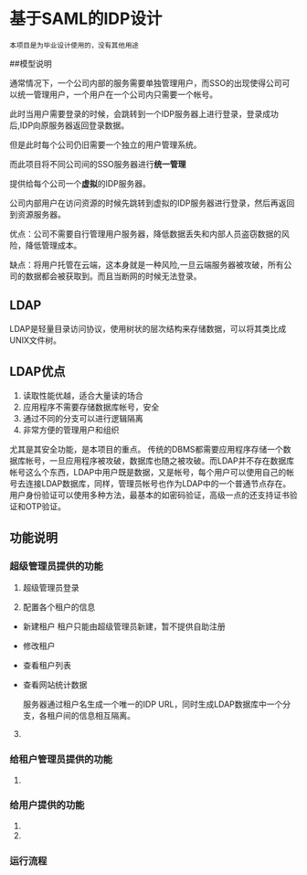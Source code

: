 # 基于SAML的IDP设计

	本项目是为毕业设计使用的，没有其他用途

##模型说明

通常情况下，一个公司内部的服务需要单独管理用户，而SSO的出现使得公司可以统一管理用户，一个用户在一个公司内只需要一个帐号。

此时当用户需要登录的时候，会跳转到一个IDP服务器上进行登录，登录成功后,IDP向原服务器返回登录数据。

但是此时每个公司仍旧需要一个独立的用户管理系统。

而此项目将不同公司间的SSO服务器进行**统一管理**

提供给每个公司一个**虚拟**的IDP服务器。

公司内部用户在访问资源的时候先跳转到虚拟的IDP服务器进行登录，然后再返回到资源服务器。

优点：公司不需要自行管理用户服务器，降低数据丢失和内部人员盗窃数据的风险，降低管理成本。

缺点：将用户托管在云端，这本身就是一种风险,一旦云端服务器被攻破，所有公司的数据都会被获取到。而且当断网的时候无法登录。

## LDAP

LDAP是轻量目录访问协议，使用树状的层次结构来存储数据，可以将其类比成UNIX文件树。

## LDAP优点

1. 读取性能优越，适合大量读的场合
2. 应用程序不需要存储数据库帐号，安全
3. 通过不同的分支可以进行逻辑隔离
4. 非常方便的管理用户和组织

尤其是其安全功能，是本项目的重点。
传统的DBMS都需要应用程序存储一个数据库帐号，一旦应用程序被攻破，数据库也随之被攻破。而LDAP并不存在数据库帐号这么个东西，LDAP中用户既是数据，又是帐号，每个用户可以使用自己的帐号去连接LDAP数据库，同样，管理员帐号也作为LDAP中的一个普通节点存在。
用户身份验证可以使用多种方法，最基本的如密码验证，高级一点的还支持证书验证和OTP验证。

## 功能说明

    
### 超级管理员提供的功能

1. 超级管理员登录
	
	
2. 配置各个租户的信息

  * 新建租户 租户只能由超级管理员新建，暂不提供自助注册
  * 修改租户 
  * 查看租户列表 
  * 查看网站统计数据

	服务器通过租户名生成一个唯一的IDP URL，同时生成LDAP数据库中一个分支，各租户间的信息相互隔离。

3. 

### 给租户管理员提供的功能

1. 

### 给用户提供的功能

1.  
2.  

### 运行流程
